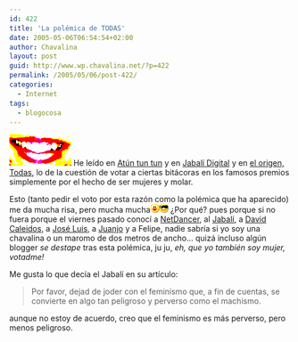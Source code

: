```yaml
---
id: 422
title: 'La polémica de TODAS'
date: 2005-05-06T06:54:54+02:00
author: Chavalina
layout: post
guid: http://www.wp.chavalina.net/?p=422
permalink: /2005/05/06/post-422/
categories:
  - Internet
tags:
  - blogocosa
---
```

<img class="imgizqda" src="/imagenes/fotos/lips.jpg" alt="Je" /> He leído en <a href="http://manuls.bitacoras.com/?p=486" target="_blank">Atún tun tun</a> y en <a href="http://diariodeunjabali.com/archivos/categorias/blogosfera/la_paridad_mal_entendida.html" target="_blank">Jabalí Digital</a> y en <a href="http://www.faq-mac.com/bitacoras/todas/?p=174#comment-159" target="_blank">el origen, Todas</a>, lo de la cuestión de votar a ciertas bitácoras en los famosos premios simplemente por el hecho de ser mujeres y molar.

Esto (tanto pedir el voto por esta razón como la polémica que ha aparecido) me da mucha risa, pero mucha mucha![emo](/imagenes/emoticonos/risa.gif)![gafas](/imagenes/emoticonos/gafas.gif) &iquest;Por qué? pues porque si no fuera porque el viernes pasado conocí a <a href="http://www.netdancerplanet.info" target="_blank">NetDancer</a>, al <a href="http://www.diariodeunjabali.com" target="_blank">Jabalí</a>, a <a href="http://www.caleidos.org/" target="_blank">David Caleidos</a>, a <a href="http://www.ecuaderno.com/" target="_blank">José Luis</a>, a <a href="http://blackshell.usebox.net" target="_blank">Juanjo</a> y a Felipe, nadie sabría si yo soy una chavalina o un maromo de dos metros de ancho… quizá incluso algún blogger _se destape_ tras esta polémica, ju ju, _eh, que yo también soy mujer, votadme!_

Me gusta lo que decía el Jabalí en su artículo: 

> Por favor, dejad de joder con el feminismo que, a fin de cuentas, se convierte en algo tan peligroso y perverso como el machismo.

aunque no estoy de acuerdo, creo que el feminismo es más perverso, pero menos peligroso.